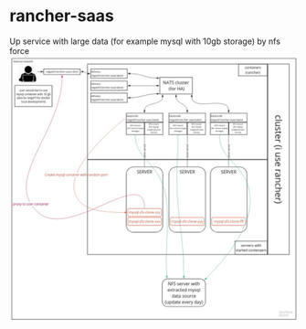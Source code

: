 # rancher-saas
Up service with large data (for example mysql with 10gb storage) by nfs force
![SaaS for everythink](SaaS.jpg?raw=true "SaaS")
